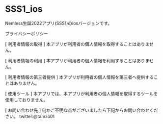 # SSS1_ios
Nemless生誕2022アプリ(SSS1)のiosバージョンです。

プライバシーポリシー

[ 利用者情報の取得 ] 
本アプリが利用者の個人情報を取得することはありません。 

[ 利用者情報の利用 ] 
本アプリが利用者の個人情報を利用することはありません。 

[ 利用者情報の第三者提供 ] 
本アプリが利用者の個人情報を第三者へ提供することはありません。 

[ 使用ツール ] 
本アプリでは、本アプリが利用者の個人情報を取得するツールを使用しておりません。

[ お問い合わせ先 ] 
何かご不明な点がございましたら下記からお問い合わせください。 
twitter:@tamzo01

